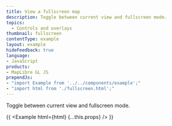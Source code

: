 ```yaml
---
title: View a fullscreen map
description: Toggle between current view and fullscreen mode.
topics:
  - Controls and overlays
thumbnail: fullscreen
contentType: example
layout: example
hideFeedback: true
language:
- JavaScript
products:
- MapLibre GL JS
prependJs:
- "import Example from '../../components/example';"
- "import html from './fullscreen.html';"
---
```


Toggle between current view and fullscreen mode.

{{ <Example html={html} {...this.props} /> }}
